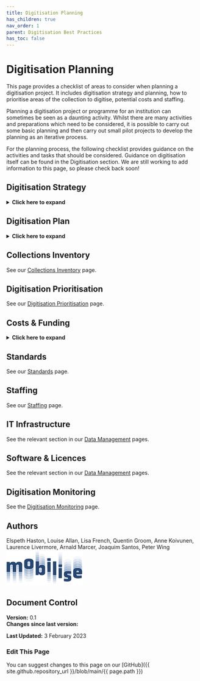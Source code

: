 ```yaml
---
title: Digitisation Planning
has_children: true
nav_order: 1
parent: Digitisation Best Practices
has_toc: false
---
```

# Digitisation Planning

This page provides a checklist of areas to consider when planning a digitisation project. It includes digitisation strategy and planning, how to prioritise areas of the collection to digitise, potential costs and staffing.

Planning a digitisation project or programme for an institution can sometimes be seen as a daunting activity. Whilst there are many activities and preparations which need to be considered, it is possible to carry out some basic planning and then carry out small pilot projects to develop the planning as an iterative process.

For the planning process, the following checklist provides guidance on the activities and tasks that should be considered. Guidance on digitisation itself can be found in the Digitisation section. We are still working to add information to this page, so please check back soon!

## Digitisation Strategy
<details>
	<summary><strong>Click here to expand</strong></summary>
	<p>A digitisation strategy provides a high-level blueprint for the digitisation of the collections within a specific timeline. It would normally include sections covering the vision, the reasons for digitising, 
	the intended users of the digitised specimens, the scope and prioritisation, the strategic objectives and metrics of success and impact. Additional sections may also include policy and legal
	aspects, mission and principles.</p>
	<p> Examples of digitisation strategies include:</p>
	<ul>
		<li><a href="https://bonn.leibniz-lib.de/en/research/collections/digitization-strategy">Forschungs Museum Koenig</a></li>
		<li><a href="https://www.loc.gov/acq/devpol/Digital%20Collections%20Strategy%20Overview_final.pdf">Library of Congress</a> (opens pdf)</li>
		<li><a href="https://www.nla.gov.au/about-us/corporate-documents/corporate-strategies/digital-access-collections-digitisation-strategy">National Library of Australia</a></li>
		<li><a href="https://collectionstrust.org.uk/resource/creating-your-digitisation-strategy/">Collections Trust</a></li>
		<li><a href="https://www.si.edu/content/pdf/about/2010_si_digitization_plan.pdf">Smithsonian Institute</a> (opens pdf)</li>
		
	</ul>
</details>

## Digitisation Plan
<details>
	<summary><strong>Click here to expand</strong></summary>
	<p>A digitisation plan provides a detailed, quantifiable and measurable plan of work. It would normally define specific objectives, activities, targets, responsibilities and deadlines for 
	delivering your digitisation strategy.</p>
	<p> Examples include:</p>
	<ul>
		<li><a href="https://www.artscouncil.org.uk/sites/default/files/download-file/Digital_Policy_Plan_guidelines.pdf">The Arts Council of England</a> (opens pdf)</li>
		<li><a href="https://www.archives.norfolk.gov.uk/community-archives/digitisation/creating-a-digitisation-plan">Norfolk Record Office</a> </li>
	</ul>
</details>

## Collections Inventory
See our [Collections Inventory](/DigitisationPlanning/CollectionsInventory.html) page.

## Digitisation Prioritisation
See our [Digitisation Prioritisation](/DigitisationPlanning/DigPrioritisation.html) page.

## Costs & Funding
<details>
	<summary><strong>Click here to expand</strong></summary>
	<p>There is information available about digitisation costs in these journal articles:

* Costbook of the digitisation infrastructure of DiSSCo [https://doi.org/10.3897/rio.6.e58915](https://doi.org/10.3897/rio.6.e58915)
		
* A cost analysis of transcription systems [https://doi.org/10.3897/rio.6.e56211](https://doi.org/10.3897/rio.6.e56211)</p>
</details>

## Standards
See our [Standards](/DigitisationPlanning/Standards.html) page.

## Staffing
See our [Staffing](/DigitisationPlanning/Staffing.html) page.

## IT Infrastructure
See the relevant section in our [Data Management](/DataManagement/InfrastructureRecs.html) pages.

## Software & Licences
See the relevant section in our [Data Management](/DataManagement/InfrastructureRecs.html) pages.

## Digitisation Monitoring
See the [Digitisation Monitoring](https://dissco.github.io/DigitisationPlanning/DigitisationMonitoring/DigitisationMonitoring.html) page.

## Authors
Elspeth Haston, Louise Allan, Lisa French, Quentin Groom, Anne Koivunen, Laurence Livermore, Arnald Marcer, Joaquim Santos, Peter Wing\
![Cost Mobilise Logo](/images/Logos/Mobilise.png)

## Document Control
**Version:** 0.1\
**Changes since last version:**

**Last Updated:** 3 February 2023

### Edit This Page
You can suggest changes to this page on our [GitHub]({{ site.github.repository_url }}/blob/main/{{ page.path }})
